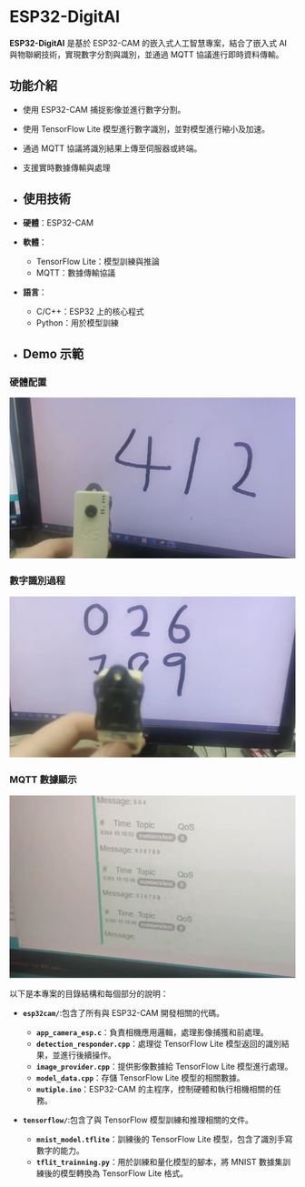 # ESP32-DigitAI

**ESP32-DigitAI** 是基於 ESP32-CAM 的嵌入式人工智慧專案，結合了嵌入式 AI 與物聯網技術，實現數字分割與識別，並通過 MQTT 協議進行即時資料傳輸。

## 功能介紹
- 使用 ESP32-CAM 捕捉影像並進行數字分割。
- 使用 TensorFlow Lite 模型進行數字識別，並對模型進行縮小及加速。
- 通過 MQTT 協議將識別結果上傳至伺服器或終端。
- 支援實時數據傳輸與處理

- ## 使用技術
- **硬體**：ESP32-CAM
- **軟體**：
  - TensorFlow Lite：模型訓練與推論
  - MQTT：數據傳輸協議
- **語言**：
  - C/C++：ESP32 上的核心程式
  - Python：用於模型訓練
 
- ## Demo 示範

### 硬體配置
![硬體配置](https://github.com/qazxcvbnnm0147/ESP32-DigitAI/raw/main/assets/hardware-setup.png)

### 數字識別過程
![數字識別](https://github.com/qazxcvbnnm0147/ESP32-DigitAI/raw/main/assets/digit-recognition.png)

### MQTT 數據顯示
![MQTT 數據](https://github.com/qazxcvbnnm0147/ESP32-DigitAI/raw/main/assets/mqtt-data-display.png)


以下是本專案的目錄結構和每個部分的說明：

- **`esp32cam/`**:包含了所有與 ESP32-CAM 開發相關的代碼。
  - **`app_camera_esp.c`**：負責相機應用邏輯，處理影像捕獲和前處理。
  - **`detection_responder.cpp`**：處理從 TensorFlow Lite 模型返回的識別結果，並進行後續操作。
  - **`image_provider.cpp`**：提供影像數據給 TensorFlow Lite 模型進行處理。
  - **`model_data.cpp`**：存儲 TensorFlow Lite 模型的相關數據。
  - **`mutiple.ino`**：ESP32-CAM 的主程序，控制硬體和執行相機相關的任務。

- **`tensorflow/`**:包含了與 TensorFlow 模型訓練和推理相關的文件。
  - **`mnist_model.tflite`**：訓練後的 TensorFlow Lite 模型，包含了識別手寫數字的能力。
  - **`tflit_trainning.py`**：用於訓練和量化模型的腳本，將 MNIST 數據集訓練後的模型轉換為 TensorFlow Lite 格式。

